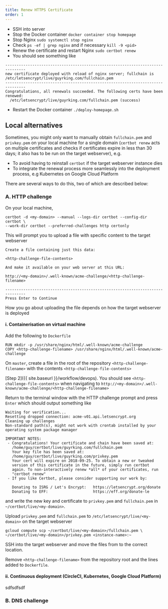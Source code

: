 ```yaml
---
title: Renew HTTPS Certificate
order: 1
---
```


- SSH into server
- Stop the Docker container `docker container stop homepage`
- Stop Nginx `sudo systemctl stop nginx`
- Check `ps -ef | grep nginx` and if necessary `kill -9 <pid>`
- Renew the certificate and restart Nginx `sudo certbot renew`
- You should see something like
```
-------------------------------------------------------------------------------
new certificate deployed with reload of nginx server; fullchain is
/etc/letsencrypt/live/guyrking.com/fullchain.pem
-------------------------------------------------------------------------------
Congratulations, all renewals succeeded. The following certs have been
renewed:
  /etc/letsencrypt/live/guyrking.com/fullchain.pem (success)
```
- Restart the Docker container `./deploy-homepage.sh`

## Local alternatives

Sometimes, you might only want to manually obtain `fullchain.pem` and
`privkey.pem` on your local machine for a single domain (`certbot renew` 
acts on multiple certificates and checks if certificates expire in less than
30 days; it also has to be run on the target webserver), e.g.

- To avoid having to reinstall `certbot` if the target webserver instance dies
- To integrate the renewal process more seamlessly into the deployment process,
 e.g Kubernetes on Google Cloud Platform
 
There are several ways to do this, two of which are described below:

### A. HTTP challenge
 
On your local machine,

```
certbot -d <my-domain> --manual --logs-dir certbot --config-dir certbot \
--work-dir certbot --preferred-challenges http certonly
```

This will prompt you to upload a file with specific content to the target
webserver

```
Create a file containing just this data:

<http-challenge-file-contents>

And make it available on your web server at this URL:

http://<my-domain>/.well-known/acme-challenge/<http-challenge-filename>

-------------------------------------------------------------------------------
Press Enter to Continue
```

How you go about uploading the file depends on how the target webserver is
deployed

#### i. Containerisation on virtual machine

Add the following to `Dockerfile`

```
RUN mkdir -p /usr/share/nginx/html/.well-known/acme-challenge
COPY <http-challenge-filename> /usr/share/nginx/html/.well-known/acme-challenge
```

On `master`, create a file in the root of the repository 
`<http-challenge-filename>` with the contents `<http-challenge-file-contents>`

[Step 2]({{ site.baseurl }}/workflow/devops). You should see
`<http-challenge-file-contents>` when navigating to
`http://<my-domain>/.well-known/acme-challenge/<http-challenge-filename>`

Return to the terminal window with the HTTP challenge prompt and press `Enter`
which should output something like

```
Waiting for verification...
Resetting dropped connection: acme-v01.api.letsencrypt.org
Cleaning up challenges
Non-standard path(s), might not work with crontab installed by your operating system package manager

IMPORTANT NOTES:
 - Congratulations! Your certificate and chain have been saved at:
   /home/guy/certbot/live/guyrking.com/fullchain.pem
   Your key file has been saved at:
   /home/guy/certbot/live/guyrking.com/privkey.pem
   Your cert will expire on 2018-09-25. To obtain a new or tweaked
   version of this certificate in the future, simply run certbot
   again. To non-interactively renew *all* of your certificates, run
   "certbot renew"
 - If you like Certbot, please consider supporting our work by:

   Donating to ISRG / Let's Encrypt:   https://letsencrypt.org/donate
   Donating to EFF:                    https://eff.org/donate-le
```

and write the new key and certificate to `privkey.pem` and `fullchain.pem` 
in `~/certbot/live/<my-domain>`.

Upload `privkey.pem` and `fullchain.pem` to `/etc/letsencrypt/live/<my-domain>`
on the target webserver 

```
gcloud compute scp ~/certbot/live/<my-domain>/fullchain.pem \
~/certbot/live/<my-domain>/privkey.pem <instance-name>:~
```

SSH into the target webserver and move the files from to the correct location.

Remove `<http-challenge-filename>` from the repository root and the lines 
added to `Dockerfile`.

#### ii. Continuous deployment (CircleCI, Kubernetes, Google Cloud Platform)

sdfsdfsdf

### B. DNS challenge
